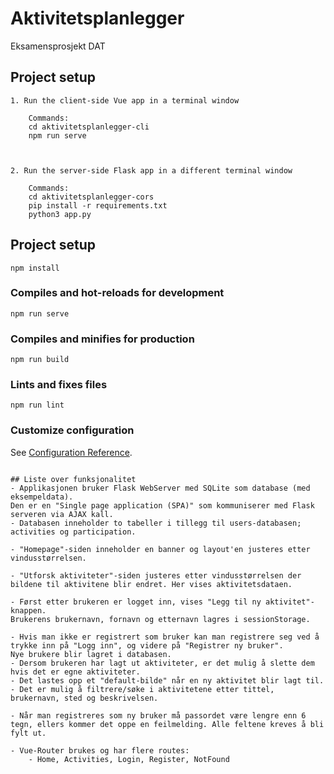 # Aktivitetsplanlegger
Eksamensprosjekt DAT

## Project setup
```
1. Run the client-side Vue app in a terminal window

    Commands:
    cd aktivitetsplanlegger-cli
    npm run serve

    

2. Run the server-side Flask app in a different terminal window

    Commands:
    cd aktivitetsplanlegger-cors
    pip install -r requirements.txt
    python3 app.py
```


## Project setup
```
npm install
```

### Compiles and hot-reloads for development
```
npm run serve
```

### Compiles and minifies for production
```
npm run build
```

### Lints and fixes files
```
npm run lint
```

### Customize configuration
See [Configuration Reference](https://cli.vuejs.org/config/).

```

## Liste over funksjonalitet
- Applikasjonen bruker Flask WebServer med SQLite som database (med eksempeldata).
Den er en "Single page application (SPA)" som kommuniserer med Flask serveren via AJAX kall.
- Databasen inneholder to tabeller i tillegg til users-databasen; activities og participation.

- "Homepage"-siden inneholder en banner og layout'en justeres etter vindusstørrelsen.

- "Utforsk aktiviteter"-siden justeres etter vindusstørrelsen der bildene til aktivitene blir endret. Her vises aktivitetsdataen.

- Først etter brukeren er logget inn, vises "Legg til ny aktivitet"-knappen.
Brukerens brukernavn, fornavn og etternavn lagres i sessionStorage.

- Hvis man ikke er registrert som bruker kan man registrere seg ved å trykke inn på "Logg inn", og videre på "Registrer ny bruker".
Nye brukere blir lagret i databasen.
- Dersom brukeren har lagt ut aktiviteter, er det mulig å slette dem hvis det er egne aktiviteter.
- Det lastes opp et "default-bilde" når en ny aktivitet blir lagt til.
- Det er mulig å filtrere/søke i aktivitetene etter tittel, brukernavn, sted og beskrivelsen.

- Når man registreres som ny bruker må passordet være lengre enn 6 tegn, ellers kommer det oppe en feilmelding. Alle feltene kreves å bli fylt ut.

- Vue-Router brukes og har flere routes:
    - Home, Activities, Login, Register, NotFound

